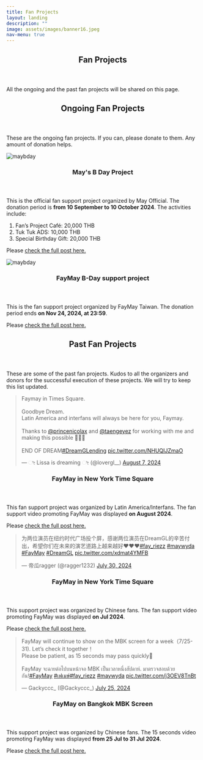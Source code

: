 ```yaml
---
title: Fan Projects
layout: landing
description: ""
image: assets/images/banner16.jpeg
nav-menu: true
---
```


<!-- Main -->
<div id="main">
    <section id="one">
        <div class="inner">
            <header class="major">
                <h2><span class="translate">Fan Projects</span></h2>
            </header>
            <p><span class="translate">All the ongoing and the past fan projects will be shared on this page.</span></p>
        </div>
    </section>
    <section id="two">
        <div class="inner">
            <header class="major">
                <h2><span class="translate">Ongoing Fan Projects</span></h2>
            </header>
            <p>These are the ongoing fan projects. If you can, please donate to them. Any amount of donation helps.</p>
        </div>
    </section>
    <section id="three" class="spotlights">
        <section>
            <div class="image">
                <img src="{{ 'assets/images/maybday.jpeg' | relative_url }}" alt="maybday" data-position="center center">
            </div>
            <div class="content">
                <div class="inner">
                    <header class="major">
                        <h3><span class="translate">May's B Day Project</span></h3>
                    </header>
                    <p><span class="translate">This is the official fan support project organized by May Official. The donation period is <strong>from 10 September to 10 October 2024</strong>. The activities include:</span></p>
                    <ol>
                        <li><span class="translate">Fan’s Project Café: 20,000 THB</span></li>
                        <li><span class="translate">Tuk Tuk ADS: 10,000 THB</span></li>
                        <li><span class="translate">Special Birthday Gift: 20,000 THB</span></li>
                    </ol>
                    <p><span class="translate">Please</span><span class="vote-link"> <a href="https://x.com/MayOfficial_TH/status/1833339651467448509"><span class="translate">check the full post here.</span></a></span></p>
                </div>
            </div>
        </section>
        <section>
            <div class="image">
                <img src="{{ 'assets/images/fpfmtw.jpeg' | relative_url }}" alt="maybday" data-position="center center">
            </div>
            <div class="content">
                <div class="inner">
                    <header class="major">
                        <h3><span class="translate">FayMay B-Day support project</span></h3>
                    </header>
                    <p><span class="translate">This is the fan support project organized by FayMay Taiwan. The donation period ends <strong>on Nov 24, 2024, at 23:59</strong>.</p>
                    <p><span class="translate">Please</span><span class="vote-link"> <a href="https://x.com/FayMay_TW_/status/1833825668448104544"><span class="translate">check the full post here.</span></a></span></p>
                </div>
            </div>
        </section>
    </section>
    <section id="four">
        <div class="inner">
            <header class="major">
                <h2><span class="translate">Past Fan Projects</span></h2>
            </header>
            <p>These are some of the past fan projects. Kudos to all the organizers and donors for the successful execution of these projects. We will try to keep this list updated. </p>
        </div>
    </section>
    <section id="five" class="spotlights">
        <section>
            <div class="twitter-embed">
                <blockquote class="twitter-tweet" data-media-max-width="560">
                    <p lang="en" dir="ltr">Faymay in Times Square. <br><br>Goodbye Dream. <br>Latin America and interfans will always be here for you, Faymay. <br><br>Thanks to <a href="https://twitter.com/princenicolax?ref_src=twsrc%5Etfw">@princenicolax</a> and <a href="https://twitter.com/taengeyez?ref_src=twsrc%5Etfw">@taengeyez</a> for working with me and making this possible 🥹💗✨<br><br>END OF DREAM<a href="https://twitter.com/hashtag/DreamGLending?src=hash&amp;ref_src=twsrc%5Etfw">#DreamGLending</a> <a href="https://t.co/NHUQIJZmaO">pic.twitter.com/NHUQIJZmaO</a></p>&mdash; ೀ Lissa is dreaming ೀ (@lovergl__) 
                    <a href="https://twitter.com/lovergl__/status/1821262058018779611?ref_src=twsrc%5Etfw">August 7, 2024</a>
                </blockquote> 
                <script async src="https://platform.twitter.com/widgets.js" charset="utf-8"></script>
            </div>
            <div class="content">
                <div class="inner">
                    <header class="major">
                        <h3><span class="translate">FayMay in New York Time Square</span></h3>
                    </header>
                    <p><span class="translate">This fan support project was organized by Latin America/Interfans. The fan support video promoting FayMay was displayed <strong>on August 2024</strong>.</span></p>
                    <p><span class="translate">Please</span><span class="vote-link"> <a href="https://x.com/lovergl__/status/1821262058018779611"><span class="translate">check the full post here.</span></a></span></p>
                </div>
            </div>
        </section>
        <section>
            <div class="twitter-embed">
                <blockquote class="twitter-tweet" data-media-max-width="560">
                    <p lang="zh" dir="ltr">为两位演员在纽约时代广场投个屏，感谢两位演员在DreamGL的辛苦付出，希望你们在未来的演艺道路上越来越好❤️❤️❤️<a href="https://twitter.com/hashtag/fay_riezz?src=hash&amp;ref_src=twsrc%5Etfw">#fay_riezz</a> <a href="https://twitter.com/hashtag/maywyda?src=hash&amp;ref_src=twsrc%5Etfw">#maywyda</a> <br> <a href="https://twitter.com/hashtag/FayMay?src=hash&amp;ref_src=twsrc%5Etfw">#FayMay</a> <a href="https://twitter.com/hashtag/DreamGL?src=hash&amp;ref_src=twsrc%5Etfw">#DreamGL</a> <a href="https://t.co/xdmat4YMFB">pic.twitter.com/xdmat4YMFB</a></p>&mdash; 帝瓜ragger (@ragger1232) 
                    <a href="https://twitter.com/ragger1232/status/1818172559575466242?ref_src=twsrc%5Etfw">July 30, 2024</a>
                </blockquote> 
                <script async src="https://platform.twitter.com/widgets.js" charset="utf-8"></script>
            </div>
            <div class="content">
                <div class="inner">
                    <header class="major">
                        <h3><span class="translate">FayMay in New York Time Square</span></h3>
                    </header>
                    <p><span class="translate">This support project was organized by Chinese fans. The fan support video promoting FayMay was displayed <strong>on Jul 2024</strong>.</span></p>
                    <p><span class="translate">Please</span><span class="vote-link"> <a href="https://x.com/ragger1232/status/1818172559575466242"><span class="translate">check the full post here.</span></a></span></p>
                </div>
            </div>
        </section>
        <section>
            <div class="twitter-embed">
                <blockquote class="twitter-tweet" data-media-max-width="560">
                    <p lang="en" dir="ltr">FayMay will continue to show on the MBK screen for a week（7/25-31). Let’s check it together！<br>Please be patient, as 15 seconds may pass quickly🥰<br><br>FayMay จะฉายต่อไปบนหน้าจอ MBK เป็นเวลาหนึ่งสัปดาห์. มาตรวจสอบด้วยกัน!<a href="https://twitter.com/hashtag/FayMay?src=hash&amp;ref_src=twsrc%5Etfw">#FayMay</a> <a href="https://twitter.com/hashtag/%E0%B9%80%E0%B8%9F%E0%B9%80%E0%B8%A1%E0%B8%A9%E0%B9%8C?src=hash&amp;ref_src=twsrc%5Etfw">#เฟเมษ์</a><a href="https://twitter.com/hashtag/fay_riezz?src=hash&amp;ref_src=twsrc%5Etfw">#fay_riezz</a> <a href="https://twitter.com/hashtag/maywyda?src=hash&amp;ref_src=twsrc%5Etfw">#maywyda</a> <a href="https://t.co/j3OEV8TnBt">pic.twitter.com/j3OEV8TnBt</a></p>&mdash; Gackyccc_ (@Gackyccc_) 
                    <a href="https://twitter.com/Gackyccc_/status/1816415020693225826?ref_src=twsrc%5Etfw">July 25, 2024</a>
                </blockquote> 
                <script async src="https://platform.twitter.com/widgets.js" charset="utf-8"></script>
            </div>
            <div class="content">
                <div class="inner">
                    <header class="major">
                        <h3><span class="translate">FayMay on Bangkok MBK Screen</span></h3>
                    </header>
                    <p><span class="translate">This support project was organized by Chinese fans. The 15 seconds video promoting FayMay was displayed <strong>from 25 Jul to 31 Jul 2024</strong>.</span></p>
                    <p><span class="translate">Please</span><span class="vote-link"> <a href="https://x.com/Gackyccc_/status/1816415020693225826"><span class="translate">check the full post here.</span></a></span></p>
                </div>
            </div>
        </section>
    </section>
</div>
